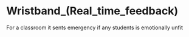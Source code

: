 # Wristband_(Real_time_feedback)
 For a classroom it sents emergency if any students is emotionally unfit
